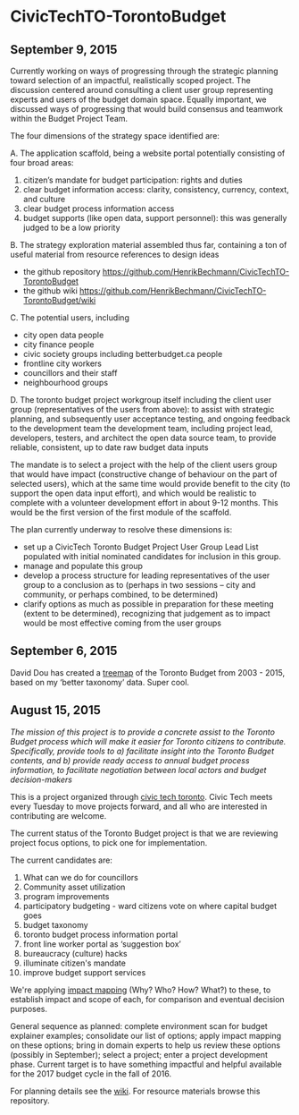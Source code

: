 # CivicTechTO-TorontoBudget

## September 9, 2015

Currently working on ways of progressing through the strategic planning toward selection of an impactful, realistically scoped project. The discussion centered around consulting a client user group representing experts and users of the budget domain space. Equally important, we discussed ways of progressing that would build consensus and teamwork within the Budget Project Team.

The four dimensions of the strategy space identified are:

A. The application scaffold, being a website portal potentially consisting of four broad areas:

1. citizen’s mandate for budget participation: rights and duties
2. clear budget information access: clarity, consistency, currency, context, and culture
3. clear budget process information access
4. budget supports (like open data, support personnel): this was generally judged to be a low priority

B. The strategy exploration material assembled thus far, containing a ton of useful material from resource references to design ideas

* the github repository https://github.com/HenrikBechmann/CivicTechTO-TorontoBudget
* the github wiki https://github.com/HenrikBechmann/CivicTechTO-TorontoBudget/wiki

C. The potential users, including

* city open data people
* city finance people
* civic society groups including betterbudget.ca people
* frontline city workers
* councillors and their staff
* neighbourhood groups

D. The toronto budget project workgroup itself including
the client user group (representatives of the users from above): to assist with strategic planning, and subsequently user acceptance testing, and ongoing feedback to the development team
the development team, including project lead, developers, testers, and architect
the open data source team, to provide reliable, consistent, up to date raw budget data inputs

The mandate is to select a project with the help of the client users group that would have impact (constructive change of behaviour on the part of selected users), which at the same time would provide benefit to the city (to support the open data input effort), and which would be realistic to complete with a volunteer development effort in about 9-12 months. This would be the first version of the first module of the scaffold.

The plan currently underway to resolve these dimensions is:

* set up a CivicTech Toronto Budget Project User Group Lead List populated with initial nominated candidates for inclusion in this group.
* manage and populate this group
* develop a process structure for leading representatives of the user group to a conclusion as to (perhaps in two sessions – city and community, or perhaps combined, to be determined)
* clarify options as much as possible in preparation for these meeting (extent to be determined), recognizing that judgement as to impact would be most effective coming from the user groups

## September 6, 2015

David Dou has created a [treemap](https://public.tableau.com/profile/daviddou82#!/vizhome/CityBudgetToronto/Dashboard1) of the Toronto Budget from 2003 - 2015, based on my ‘better taxonomy’ data. Super cool.

## August 15, 2015

_The mission of this project is to provide a concrete assist to the Toronto Budget process which will make it easier for Toronto citizens to contribute. Specifically, provide tools to a) facilitate insight into the Toronto Budget contents, and b) provide ready access to annual budget process information, to facilitate negotiation between local actors and budget decision-makers_

This is a project organized through [civic tech toronto](http://civictech.ca/). Civic Tech meets every Tuesday to move projects forward, and all who are interested in contributing are welcome.

The current status of the Toronto Budget project is that we are reviewing project focus options, to pick one for implementation.

The current candidates are:

1. What can we do for councillors
2. Community asset utilization
3. program improvements
4. participatory budgeting - ward citizens vote on where capital budget goes
5. budget taxonomy
6. toronto budget process information portal
7. front line worker portal as ‘suggestion box’
8. bureaucracy (culture) hacks
9. illuminate citizen's mandate
10. improve budget support services

We're applying [impact mapping](http://impactmapping.org/drawing.php) (Why? Who? How? What?) to these, to establish impact and scope of each, for comparison and eventual decision purposes.

General sequence as planned: complete environment scan for budget explainer examples; consolidate our list of options; apply impact mapping on these options; bring in domain experts to help us review these options (possibly in September); select a project; enter a project development phase. Current target is to have something impactful and helpful available for the 2017 budget cycle in the fall of 2016.

For planning details see the [wiki](https://github.com/HenrikBechmann/CivicTechTO-TorontoBudget/wiki). For resource materials browse this repository.
